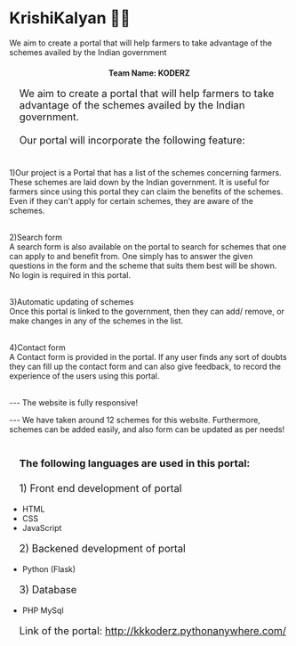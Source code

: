 # KrishiKalyan 🐱‍🚀
We aim to create a portal that will help farmers to take advantage of the schemes availed by the Indian government
<h4 style="text-align: center;">Team Name: KODERZ</h4>

<p style="font-size: 18px;  margin-left: 1em;">We aim to create a portal that will help farmers to take advantage of the schemes availed by the Indian government.<br><br>
Our portal will incorporate the following feature:<br><br>

1)Our project is a Portal that has a list of the schemes concerning farmers. These schemes are laid down by the Indian government.
It is useful for farmers since using this portal they can claim the benefits of the schemes. Even if they can't apply for certain schemes, they are aware of the schemes.<br><br>

2)Search form<br>
A search form is also available on the portal to search for schemes that one can apply to and benefit from. One simply has to answer the given questions in the form and the scheme that suits them best will be shown. No login is required in this portal.<br><br>
	
3)Automatic updating of schemes<br>
Once this portal is linked to the government, then they can add/ remove, or make changes in any of the schemes in the list. <br><br>

4)Contact form<br>
A Contact form is provided in the portal. If any user finds any sort of doubts they can fill up the contact form and can also give feedback, to record the experience of the users using this portal.
<br><br>

--- The website is fully responsive! <br>

--- We have taken around 12 schemes for this website. Furthermore, schemes can be added easily, and also form can be updated as per needs!<br><br>
</p>



<h4 style="font-size: 18px;  margin-left: 1em;" >The following languages are used in this portal: </h4>
<p style="font-size: 18px;  margin-left: 1em;">
	1) Front end development of portal<br>
	<ul>
		<li>HTML</li>
		<li>CSS</li>
		<li>JavaScript</li>
	</ul>
</p>
   <p style="font-size: 18px;  margin-left: 1em;">
	2) Backened development of portal<br>
	<ul>
		<li>Python (Flask)</li>
	</ul>
</p>
<p style="font-size: 18px;  margin-left: 1em;">
	3) Database<br>
	<ul>
		<li>PHP MySql</li>
	</ul>	
</p>

<p style="font-size: 18px;  margin-left: 1em;">Link of the portal: <a href="http://kkkoderz.pythonanywhere.com/">http://kkkoderz.pythonanywhere.com/</a></p>
